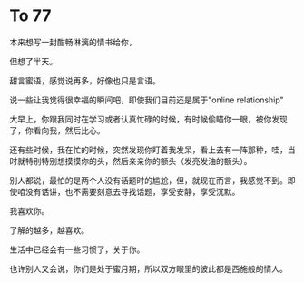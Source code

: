 # To 77

本来想写一封酣畅淋漓的情书给你，

但想了半天。

甜言蜜语，感觉说再多，好像也只是言语。

说一些让我觉得很幸福的瞬间吧，即使我们目前还是属于"online relationship"

大早上，你跟我同时在学习或者认真忙碌的时候，有时候偷瞄你一眼，被你发现了，你看向我，然后比心。

还有些时候，我在忙的时候，突然发现你盯着我发呆，看上去有一阵那种，哇，当时就特别特别想摸摸你的头，然后亲亲你的额头（发亮发油的额头）。

别人都说，最怕的是两个人没有话题时的尴尬，但，就现在而言，我感觉不到。即使咱没有话讲，也不需要刻意去寻找话题，享受安静，享受沉默。

我喜欢你。

了解的越多，越喜欢。

生活中已经会有一些习惯了，关于你。

也许别人又会说，你们是处于蜜月期，所以双方眼里的彼此都是西施般的情人。

